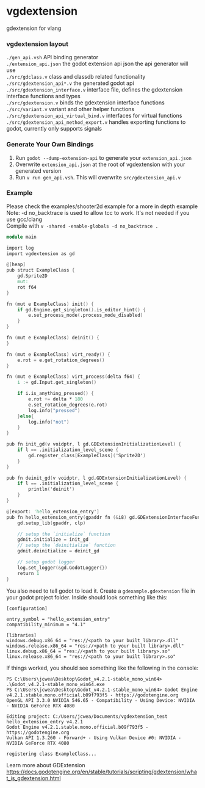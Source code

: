 # vgdextension
gdextension for vlang

### vgdextension layout
`./gen_api.vsh` API binding generator<br>
`./extension_api.json` the godot extension api json the api generator will use<br>
`./src/gdclass.v` class and classdb related functionality<br>
`./src/gdextension_api*.v` the generated godot api<br>
`./src/gdextension_interface.v` interface file, defines the gdextension interface functions and types<br>
`./src/gdextension.v` binds the gdextension interface functions<br>
`./src/variant.v` variant and other helper functions<br>
`./src/gdextension_api_virtual_bind.v` interfaces for virtual functions<br>
`./src/gdextension_api_method_export.v` handles exporting functions to godot, currently only supports signals<br>

### Generate Your Own Bindings
1. Run `godot --dump-extension-api` to generate your `extension_api.json`<br>
1. Overwrite `extension_api.json` at the root of vgdextension with your generated version
1. Run `v run gen_api.vsh`. This will overwrite `src/gdextension_api.v`


### Example
Please check the examples/shooter2d example for a more in depth example<br>
Note: -d no_backtrace is used to allow tcc to work. It's not needed if you use gcc/clang<br>
Compile with `v -shared -enable-globals -d no_backtrace .`
```v
module main

import log
import vgdextension as gd

@[heap]
pub struct ExampleClass {
	gd.Sprite2D
	mut:
	rot f64
}

fn (mut e ExampleClass) init() {
	if gd.Engine.get_singleton().is_editor_hint() {
		e.set_process_mode(.process_mode_disabled)
	}
}

fn (mut e ExampleClass) deinit() {
}

fn (mut e ExampleClass) virt_ready() {
	e.rot = e.get_rotation_degrees()
}

fn (mut e ExampleClass) virt_process(delta f64) {
	i := gd.Input.get_singleton()

	if i.is_anything_pressed() {
		e.rot += delta * 180
		e.set_rotation_degrees(e.rot)
		log.info("pressed")
	}else{
		log.info("not")
	}
}

pub fn init_gd(v voidptr, l gd.GDExtensionInitializationLevel) {
	if l == .initialization_level_scene {
		gd.register_class[ExampleClass]('Sprite2D')
	}
}

pub fn deinit_gd(v voidptr, l gd.GDExtensionInitializationLevel) {
	if l == .initialization_level_scene {
		println('deinit')
	}
}

@[export: 'hello_extension_entry']
pub fn hello_extension_entry(gpaddr fn (&i8) gd.GDExtensionInterfaceFunctionPtr, clp gd.GDExtensionClassLibraryPtr, mut gdnit gd.GDExtensionInitialization) gd.GDExtensionBool {
	gd.setup_lib(gpaddr, clp)

	// setup the `initialize` function
	gdnit.initialize = init_gd
	// setup the `deinitialize` function
	gdnit.deinitialize = deinit_gd

	// setup godot logger
	log.set_logger(&gd.GodotLogger{})
	return 1
}

```

You also need to tell godot to load it. Create a `gdexample.gdextension` file in your godot project folder. Inside should look something like this:
```
[configuration]

entry_symbol = "hello_extension_entry"
compatibility_minimum = "4.1"

[libraries]
windows.debug.x86_64 = "res://<path to your built library>.dll"
windows.release.x86_64 = "res://<path to your built library>.dll"
linux.debug.x86_64 = "res://<path to your built library>.so"
linux.release.x86_64 = "res://<path to your built library>.so"
```

If things worked, you should see something like the following in the console:
```
PS C:\Users\jcwea\Desktop\Godot_v4.2.1-stable_mono_win64> .\Godot_v4.2.1-stable_mono_win64.exe
PS C:\Users\jcwea\Desktop\Godot_v4.2.1-stable_mono_win64> Godot Engine v4.2.1.stable.mono.official.b09f793f5 - https://godotengine.org
OpenGL API 3.3.0 NVIDIA 546.65 - Compatibility - Using Device: NVIDIA - NVIDIA GeForce RTX 4080

Editing project: C:/Users/jcwea/Documents/vgdextension_test
hello_extension_entry v4.2.1
Godot Engine v4.2.1.stable.mono.official.b09f793f5 - https://godotengine.org
Vulkan API 1.3.260 - Forward+ - Using Vulkan Device #0: NVIDIA - NVIDIA GeForce RTX 4080

registering class ExampleClass...
```

Learn more about GDExtension https://docs.godotengine.org/en/stable/tutorials/scripting/gdextension/what_is_gdextension.html